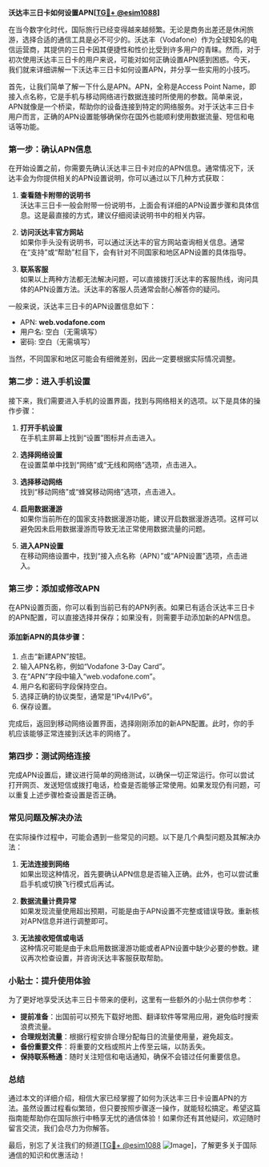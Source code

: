 **沃达丰三日卡如何设置APN[[TG💪+ @esim1088](https://t.me/s/esim1088)]**

在当今数字化时代，国际旅行已经变得越来越频繁。无论是商务出差还是休闲旅游，选择合适的通信工具是必不可少的。沃达丰（Vodafone）作为全球知名的电信运营商，其提供的三日卡因其便捷性和性价比受到许多用户的青睐。然而，对于初次使用沃达丰三日卡的用户来说，可能对如何正确设置APN感到困惑。今天，我们就来详细讲解一下沃达丰三日卡如何设置APN，并分享一些实用的小技巧。

首先，让我们简单了解一下什么是APN。APN，全称是Access Point Name，即接入点名称，它是手机与移动网络进行数据连接时所使用的参数。简单来说，APN就像是一个桥梁，帮助你的设备连接到特定的网络服务。对于沃达丰三日卡用户而言，正确的APN设置能够确保你在国外也能顺利使用数据流量、短信和电话等功能。

### **第一步：确认APN信息**
在开始设置之前，你需要先确认沃达丰三日卡对应的APN信息。通常情况下，沃达丰会为你提供相关的APN设置说明，你可以通过以下几种方式获取：

1. **查看随卡附带的说明书**  
   沃达丰三日卡一般会附带一份说明书，上面会有详细的APN设置步骤和具体信息。这是最直接的方式，建议仔细阅读说明书中的相关内容。

2. **访问沃达丰官方网站**  
   如果你手头没有说明书，可以通过沃达丰的官方网站查询相关信息。通常在“支持”或“帮助”栏目下，会有针对不同国家和地区APN设置的具体指导。

3. **联系客服**  
   如果以上两种方法都无法解决问题，可以直接拨打沃达丰的客服热线，询问具体的APN设置方法。沃达丰的客服人员通常会耐心解答你的疑问。

一般来说，沃达丰三日卡的APN设置信息如下：
- APN: **web.vodafone.com**
- 用户名: 空白（无需填写）
- 密码: 空白（无需填写）

当然，不同国家和地区可能会有细微差别，因此一定要根据实际情况调整。

### **第二步：进入手机设置**
接下来，我们需要进入手机的设置界面，找到与网络相关的选项。以下是具体的操作步骤：

1. **打开手机设置**  
   在手机主屏幕上找到“设置”图标并点击进入。

2. **选择网络设置**  
   在设置菜单中找到“网络”或“无线和网络”选项，点击进入。

3. **选择移动网络**  
   找到“移动网络”或“蜂窝移动网络”选项，点击进入。

4. **启用数据漫游**  
   如果你当前所在的国家支持数据漫游功能，建议开启数据漫游选项。这样可以避免因未启用数据漫游而导致无法正常使用数据流量的问题。

5. **进入APN设置**  
   在移动网络设置中，找到“接入点名称（APN）”或“APN设置”选项，点击进入。

### **第三步：添加或修改APN**
在APN设置页面，你可以看到当前已有的APN列表。如果已有适合沃达丰三日卡的APN配置，可以直接选择并保存；如果没有，则需要手动添加新的APN信息。

#### 添加新APN的具体步骤：
1. 点击“新建APN”按钮。
2. 输入APN名称，例如“Vodafone 3-Day Card”。
3. 在“APN”字段中输入“web.vodafone.com”。
4. 用户名和密码字段保持空白。
5. 选择正确的协议类型，通常是“IPv4/IPv6”。
6. 保存设置。

完成后，返回到移动网络设置界面，选择刚刚添加的新APN配置。此时，你的手机应该能够正常连接到沃达丰的网络了。

### **第四步：测试网络连接**
完成APN设置后，建议进行简单的网络测试，以确保一切正常运行。你可以尝试打开网页、发送短信或拨打电话，检查是否能够正常使用。如果发现仍有问题，可以重复上述步骤检查设置是否正确。

### **常见问题及解决办法**
在实际操作过程中，可能会遇到一些常见的问题。以下是几个典型问题及其解决办法：

1. **无法连接到网络**  
   如果出现这种情况，首先要确认APN信息是否输入正确。此外，也可以尝试重启手机或切换飞行模式后再试。

2. **数据流量计费异常**  
   如果发现流量使用超出预期，可能是由于APN设置不完整或错误导致。重新核对APN信息并进行调整即可。

3. **无法接收短信或电话**  
   这种情况可能是由于未启用数据漫游功能或者APN设置中缺少必要的参数。建议再次检查设置，并咨询沃达丰客服获取帮助。

### **小贴士：提升使用体验**
为了更好地享受沃达丰三日卡带来的便利，这里有一些额外的小贴士供你参考：

- **提前准备**：出国前可以预先下载好地图、翻译软件等常用应用，避免临时搜索浪费流量。
- **合理规划流量**：根据行程安排合理分配每日的流量使用量，避免超支。
- **备份重要文件**：将重要的文档或照片上传至云端，以防丢失。
- **保持联系畅通**：随时关注短信和电话通知，确保不会错过任何重要信息。

### **总结**
通过本文的详细介绍，相信大家已经掌握了如何为沃达丰三日卡设置APN的方法。虽然设置过程看似繁琐，但只要按照步骤逐一操作，就能轻松搞定。希望这篇指南能帮助你在国际旅行中畅享无忧的通信体验！如果你还有其他疑问，欢迎随时留言交流，我们会尽力为你解答。

最后，别忘了关注我们的频道[[TG💪+ @esim1088](https://t.me/s/esim1088) ![Image](https://i.postimg.cc/4NQfJmqS/Snipaste-2025-05-13-00-14-12.png)]，了解更多关于国际通信的知识和优惠活动！